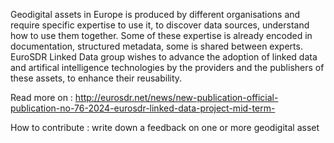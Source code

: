 Geodigital assets in Europe is produced by different organisations and require specific expertise to use it, to discover data sources, understand how to use them together. Some of these expertise is already encoded in documentation, structured metadata, some is shared between experts. EuroSDR Linked Data group wishes to advance the adoption of linked data and artifical intelligence technologies by the providers and the publishers of these assets, to enhance their reusability.

Read more on : http://eurosdr.net/news/new-publication-official-publication-no-76-2024-eurosdr-linked-data-project-mid-term-

How to contribute : write down a feedback on one or more geodigital asset  
